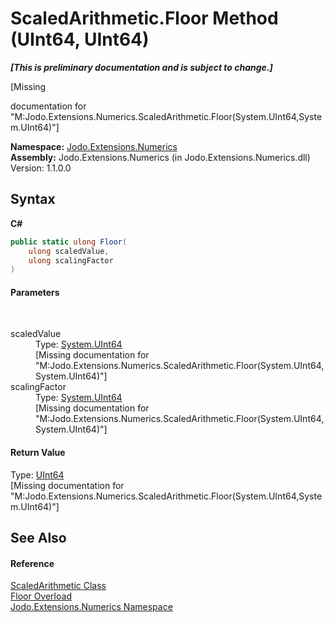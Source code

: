# ScaledArithmetic.Floor Method (UInt64, UInt64)
 _**\[This is preliminary documentation and is subject to change.\]**_

\[Missing <summary> documentation for "M:Jodo.Extensions.Numerics.ScaledArithmetic.Floor(System.UInt64,System.UInt64)"\]

**Namespace:**&nbsp;<a href="N_Jodo_Extensions_Numerics">Jodo.Extensions.Numerics</a><br />**Assembly:**&nbsp;Jodo.Extensions.Numerics (in Jodo.Extensions.Numerics.dll) Version: 1.1.0.0

## Syntax

**C#**<br />
``` C#
public static ulong Floor(
	ulong scaledValue,
	ulong scalingFactor
)
```


#### Parameters
&nbsp;<dl><dt>scaledValue</dt><dd>Type: <a href="https://docs.microsoft.com/dotnet/api/system.uint64" target="_blank" rel="noopener noreferrer">System.UInt64</a><br />\[Missing <param name="scaledValue"/> documentation for "M:Jodo.Extensions.Numerics.ScaledArithmetic.Floor(System.UInt64,System.UInt64)"\]</dd><dt>scalingFactor</dt><dd>Type: <a href="https://docs.microsoft.com/dotnet/api/system.uint64" target="_blank" rel="noopener noreferrer">System.UInt64</a><br />\[Missing <param name="scalingFactor"/> documentation for "M:Jodo.Extensions.Numerics.ScaledArithmetic.Floor(System.UInt64,System.UInt64)"\]</dd></dl>

#### Return Value
Type: <a href="https://docs.microsoft.com/dotnet/api/system.uint64" target="_blank" rel="noopener noreferrer">UInt64</a><br />\[Missing <returns> documentation for "M:Jodo.Extensions.Numerics.ScaledArithmetic.Floor(System.UInt64,System.UInt64)"\]

## See Also


#### Reference
<a href="T_Jodo_Extensions_Numerics_ScaledArithmetic">ScaledArithmetic Class</a><br /><a href="Overload_Jodo_Extensions_Numerics_ScaledArithmetic_Floor">Floor Overload</a><br /><a href="N_Jodo_Extensions_Numerics">Jodo.Extensions.Numerics Namespace</a><br />